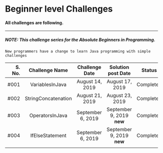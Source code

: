 # Beginner level Challenges 

#### All challenges are following.

-------------------------------------------------

##### NOTE: _This challenge series for the Absolute Beginners in Programming._

    New programmers have a change to learn Java programming with simple challenges 

| S. No.    | Challenge Name      |   Challenge Date    | Solution post Date                 |   Status   |
| ---:      |        :---:        |        :---:        |        :---:                       |    :---:   |
|   #001    |  VariablesInJava    |   August 14, 2019   |  August 17, 2019                   | Completed  |
|   #002    |  StringConcatenation|   August 21, 2019   |  August 23, 2019                   | Completed  |
|   #003    |  OperatorsInJava    |  September 6, 2019  |  September 9, 2019 __new__         | Completed  |
|   #004    |  IfElseStatement    |  September 6, 2019  |  September 9, 2019 __new__         | Completed  |
|           |                     |                     |                                    |            |
